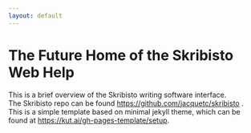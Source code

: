 ```yaml
---
layout: default
---
```

# The Future Home of the Skribisto Web Help
This is a brief overview of the Skribisto writing software interface.  
The Skribisto repo can be found https://github.com/jacquetc/skribisto .  
This is a simple template based on minimal jekyll theme, which can be found at https://kut.ai/gh-pages-template/setup.
